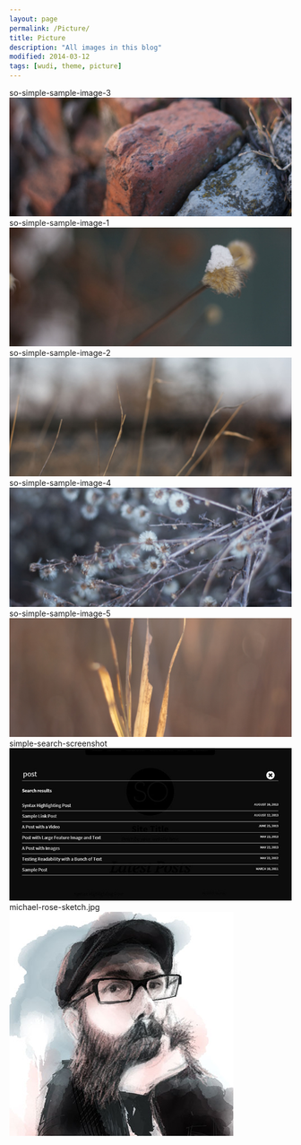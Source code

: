 ```yaml
---
layout: page
permalink: /Picture/
title: Picture
description: "All images in this blog"
modified: 2014-03-12
tags: [wudi, theme, picture]
---
```


so-simple-sample-image-3
![](/images/so-simple-sample-image-3.jpg)
so-simple-sample-image-1
![](/images/so-simple-sample-image-1.jpg)
so-simple-sample-image-2
![](/images/so-simple-sample-image-2.jpg)
so-simple-sample-image-4
![](/images/so-simple-sample-image-4.jpg)
so-simple-sample-image-5
![](/images/so-simple-sample-image-5.jpg)
simple-search-screenshot
![](/images/simple-search-screenshot.jpg)
michael-rose-sketch.jpg
![](/images/michael-rose-sketch.jpg)

